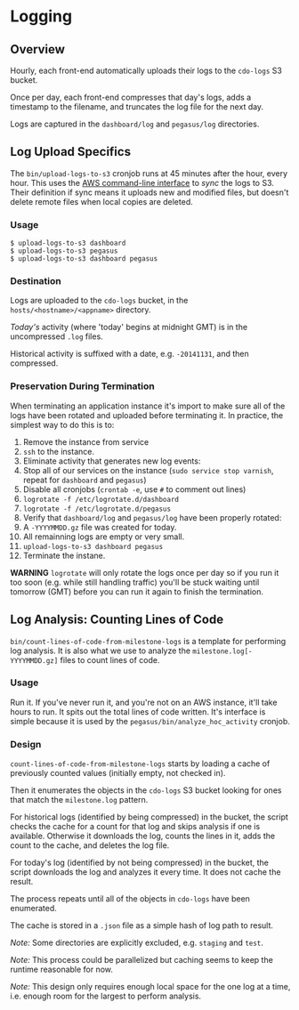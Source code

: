 # Logging

## Overview

Hourly, each front-end automatically uploads their logs to the `cdo-logs` S3 bucket.

Once per day, each front-end compresses that day's logs, adds a timestamp to the filename, and truncates the log file for the next day.

Logs are captured in the `dashboard/log` and `pegasus/log` directories.

## Log Upload Specifics

The `bin/upload-logs-to-s3` cronjob runs at 45 minutes after the hour, every hour. This uses the [AWS command-line interface](http://aws.amazon.com/cli/) to *sync* the logs to S3. Their definition if sync means it uploads new and modified files, but doesn't delete remote files when local copies are deleted.

### Usage

```
$ upload-logs-to-s3 dashboard
$ upload-logs-to-s3 pegasus
$ upload-logs-to-s3 dashboard pegasus
```

### Destination

Logs are uploaded to the `cdo-logs` bucket, in the `hosts/<hostname>/<appname>` directory.
  
*Today's* activity (where 'today' begins at midnight GMT) is in the uncompressed `.log` files.

Historical activity is suffixed with a date, e.g. `-20141131`, and then compressed.

### Preservation During Termination

When terminating an application instance it's import to make sure all of the logs have been rotated and uploaded before terminating it. In practice, the simplest way to do this is to:

1. Remove the instance from service
1. `ssh` to the instance.
1. Eliminate activity that generates new log events:
  1. Stop all of our services on the instance (`sudo service stop varnish`, repeat for `dashboard` and `pegasus`)
  1. Disable all cronjobs (`crontab -e`, use `#` to comment out lines)
1. `logrotate -f /etc/logrotate.d/dashboard`
1. `logrotate -f /etc/logrotate.d/pegasus`
1. Verify that `dashboard/log` and `pegasus/log` have been properly rotated:
  1. A `-YYYYMMDD.gz` file was created for today.
  1. All remainning logs are empty or very small.
1. `upload-logs-to-s3 dashboard pegasus`
1. Terminate the instane.

**WARNING** `logrotate` will only rotate the logs once per day so if you run it too soon (e.g. while still handling traffic) you'll be stuck waiting until tomorrow (GMT) before you can run it again to finish the termination.

## Log Analysis: Counting Lines of Code

`bin/count-lines-of-code-from-milestone-logs` is a template for performing log analysis. It is also what we use to analyze the `milestone.log[-YYYYMMDD.gz]` files to count lines of code.

### Usage

Run it. If you've never run it, and you're not on an AWS instance, it'll take hours to run. It spits out the total lines of code written. It's interface is simple because it is used by the `pegasus/bin/analyze_hoc_activity` cronjob.

### Design

`count-lines-of-code-from-milestone-logs` starts by loading a cache of previously counted values (initially empty, not checked in).

Then it enumerates the objects in the `cdo-logs` S3 bucket looking for ones that match the `milestone.log` pattern.

For historical logs (identified by being compressed) in the bucket, the script checks the cache for a count for that log and skips analysis if one is available. Otherwise it downloads the log, counts the lines in it, adds the count to the cache, and deletes the log file.

For today's log (identified by not being compressed) in the bucket, the script downloads the log and analyzes it every time. It does not cache the result.

The process repeats until all of the objects in `cdo-logs` have been enumerated.

The cache is stored in a `.json` file as a simple hash of log path to result.

*Note:* Some directories are explicitly excluded, e.g. `staging` and `test`.

*Note:* This process could be parallelized but caching seems to keep the runtime reasonable for now.

*Note:* This design only requires enough local space for the one log at a time, i.e. enough room for the largest to perform analysis.
